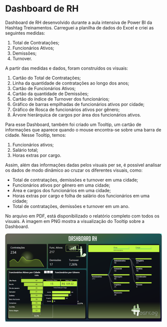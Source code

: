 # Dashboard de RH

Dashboard de RH desenvolvido durante a aula intensiva de Power BI da Hashtag Treinamentos. Carreguei a planilha de dados do Excel e criei as seguintes medidas: 

1. Total de Contratações;
2. Funcionários Ativos;
3. Demissões;
4. Turnover.

A partir das medidas e dados, foram construídos os visuais:

1. Cartão do Total de Contratações;
2. Linha da quantidade de contratações ao longo dos anos;
3. Cartão de Funcionários Ativos;
4. Cartão da quantidade de Demissões;
5. Cartão do índice de Turnover dos funcionários;
6. Gráfico de barras empilhadas de funcionários ativos por cidade;
7. Gráfico de Rosca de funcionários ativos por gênero;
8. Árvore hierárquica de cargos por área dos funcionários ativos.

Para esse Dashboard, também foi criado um Tooltip, um cartão de informações que aparece quando o mouse encontra-se sobre uma barra de cidade. Nesse Tooltip, temos:

1. Funcionários ativos;
2. Salário total;
3. Horas extras por cargo.

Assim, além das informações dadas pelos visuais per se, é possível analisar os dados de modo dinâmico ao cruzar os diferentes visuais, como:

- Total de contratações, demissões e turnover em uma cidade;
- Funcionários ativos por gênero em uma cidade;
- Área e cargos dos funcionários em uma cidade;
- Horas extras por cargo e folha de salário dos funcionários em uma cidade;
- Total de contratações, demissões e turnover em um ano.

No arquivo em PDF, está disponibilizado o relatório completo com todos os visuais. A imagem em PNG mostra a visualização do Tooltip sobre a Dashboard.

![Dashboard de RH](https://github.com/Brubsy/dashboards-powerbi/blob/main/Dashboard%20de%20RH/Dashboard%20de%20RH.png)
